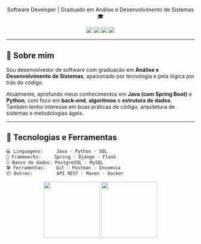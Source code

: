 <h1 align="center"></h1>

<p align="center">
  Software Developer | Graduado em Análise e Desenvolvimento de Sistemas 🎓
</p>

<p align="center">
  <img src="https://img.shields.io/badge/Java-ED8B00?style=for-the-badge&logo=java&logoColor=white" />
  <img src="https://img.shields.io/badge/Python-3776AB?style=for-the-badge&logo=python&logoColor=white" />
  <img src="https://img.shields.io/badge/Spring Boot-6DB33F?style=for-the-badge&logo=spring&logoColor=white" />
  <img src="https://img.shields.io/badge/Git-F05032?style=for-the-badge&logo=git&logoColor=white" />
</p>

---

## 🧾 Sobre mim

Sou desenvolvedor de software com graduação em **Análise e Desenvolvimento de Sistemas**, apaixonado por tecnologia e pela lógica por trás do código. 

Atualmente, aprofundo meus conhecimentos em **Java (com Spring Boot)** e **Python**, com foco em **back-end**, **algoritmos** e **estrutura de dados**. Também tenho interesse em boas práticas de código, arquitetura de sistemas e metodologias ágeis.

---

## 🧰 Tecnologias e Ferramentas

```bash
💻 Linguagens:     Java · Python · SQL
🧩 Frameworks:     Spring · Django · Flask
🗄️ Banco de dados: PostgreSQL · MySQL
🛠️ Ferramentas:    Git · Postman · Insomnia
📦 Outros:         API REST · Maven · Docker
```
<p align="center"> <img src="https://github-readme-stats.vercel.app/api?username=digasx&show_icons=true&theme=radical" height="150" /> <img src="https://github-readme-stats.vercel.app/api/top-langs/?username=digasx&layout=compact&theme=radical" height="150" /> </p>

<!--
**digasx/digasx** is a ✨ _special_ ✨ repository because its `README.md` (this file) appears on your GitHub profile.

Here are some ideas to get you started:

- 🔭 I’m currently working on ...
- 🌱 I’m currently learning ...
- 👯 I’m looking to collaborate on ...
- 🤔 I’m looking for help with ...
- 💬 Ask me about ...
- 📫 How to reach me: ...
- 😄 Pronouns: ...
- ⚡ Fun fact: ...
-->
